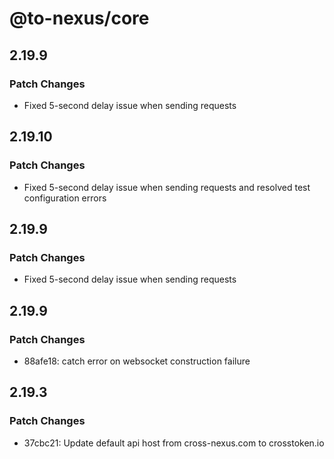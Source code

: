 # @to-nexus/core

## 2.19.9

### Patch Changes

- Fixed 5-second delay issue when sending requests

## 2.19.10

### Patch Changes

- Fixed 5-second delay issue when sending requests and resolved test configuration errors

## 2.19.9

### Patch Changes

- Fixed 5-second delay issue when sending requests

## 2.19.9

### Patch Changes

- 88afe18: catch error on websocket construction failure

## 2.19.3

### Patch Changes

- 37cbc21: Update default api host from cross-nexus.com to crosstoken.io

